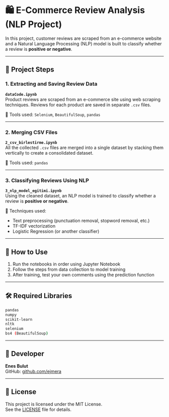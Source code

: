 # 🛍️ E-Commerce Review Analysis (NLP Project)

In this project, customer reviews are scraped from an e-commerce website and a Natural Language Processing (NLP) model is built to classify whether a review is **positive or negative**.

---

## 📁 Project Steps

### 1. Extracting and Saving Review Data

**`dataCode.ipynb`**  
Product reviews are scraped from an e-commerce site using web scraping techniques. Reviews for each product are saved in separate `.csv` files.

📌 Tools used: `Selenium`, `BeautifulSoup`, `pandas`

---

### 2. Merging CSV Files

**`2_csv_birlestirme.ipynb`**  
All the collected `.csv` files are merged into a single dataset by stacking them vertically to create a consolidated dataset.

📌 Tools used: `pandas`

---

### 3. Classifying Reviews Using NLP

**`3_nlp_model_egitimi.ipynb`**  
Using the cleaned dataset, an NLP model is trained to classify whether a review is **positive or negative**.

📌 Techniques used:
- Text preprocessing (punctuation removal, stopword removal, etc.)
- TF-IDF vectorization
- Logistic Regression (or another classifier)

---

## 🚀 How to Use

1. Run the notebooks in order using Jupyter Notebook  
2. Follow the steps from data collection to model training  
3. After training, test your own comments using the prediction function

---

## 🛠️ Required Libraries

```bash
pandas  
numpy  
scikit-learn  
nltk  
selenium  
bs4 (BeautifulSoup)

```
---

## 👤 Developer

**Enes Bulut**  
GitHub: [github.com/ejmera](https://github.com/ejmera)


---
## 📄 License

This project is licensed under the MIT License.  
See the [LICENSE](LICENSE) file for details.



